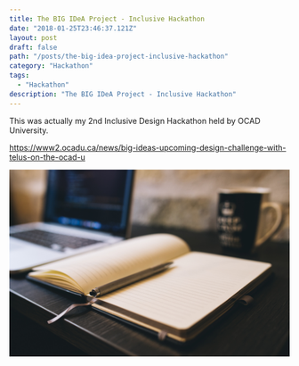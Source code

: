 ```yaml
---
title: The BIG IDeA Project - Inclusive Hackathon
date: "2018-01-25T23:46:37.121Z"
layout: post
draft: false
path: "/posts/the-big-idea-project-inclusive-hackathon"
category: "Hackathon"
tags:
  - "Hackathon"
description: "The BIG IDeA Project - Inclusive Hackathon"
---
```


This was actually my 2nd Inclusive Design Hackathon held by OCAD University.


https://www2.ocadu.ca/news/big-ideas-upcoming-design-challenge-with-telus-on-the-ocad-u


![Nulla faucibus vestibulum eros in tempus. Vestibulum tempor imperdiet velit nec dapibus](./1.jpg)

